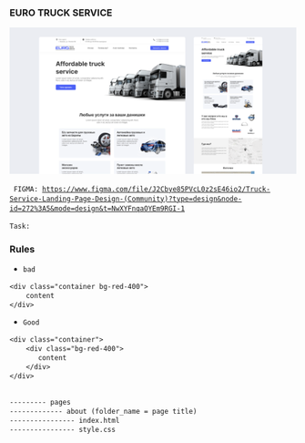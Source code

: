 ### EURO TRUCK SERVICE

![alt text](image.png)

<code> FIGMA: https://www.figma.com/file/J2Cbye85PVcL0z2sE46io2/Truck-Service-Landing-Page-Design-(Community)?type=design&node-id=272%3A5&mode=design&t=NwXYFnqaOYEm9RGI-1 </code>

<code>Task:  </code>

### Rules

- <code>bad</code>
```
<div class="container bg-red-400">
    content 
</div>

```

- <code>Good</code>
```
<div class="container">
    <div class="bg-red-400"> 
       content
    </div> 
</div>

```

```

--------- pages 
------------- about (folder_name = page title)
---------------- index.html
---------------- style.css



```